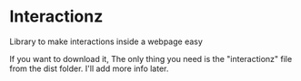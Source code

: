 # Interactionz
Library to make interactions inside a webpage easy

If you want to download it, The only thing you need is the  "interactionz" file from the dist folder.
I'll add more info later.
